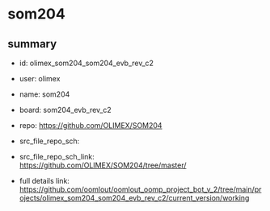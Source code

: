 # som204
 
## summary 
* id: olimex_som204_som204_evb_rev_c2
* user: olimex
* name: som204
* board: som204_evb_rev_c2
* repo: https://github.com/OLIMEX/SOM204



* src_file_repo_sch: 
* src_file_repo_sch_link: https://github.com/OLIMEX/SOM204/tree/master/
* full details link: https://github.com/oomlout/oomlout_oomp_project_bot_v_2/tree/main/projects/olimex_som204_som204_evb_rev_c2/current_version/working  








